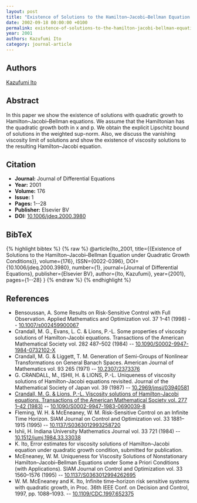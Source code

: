 ```yaml
---
layout: post
title: "Existence of Solutions to the Hamilton–Jacobi–Bellman Equation under Quadratic Growth Conditions"
date: 2002-09-18 00:00:00 +0100
permalink: existence-of-solutions-to-the-hamilton-jacobi-bellman-equation-under-quadratic-growth-conditions
year: 2001
authors: Kazufumi Ito
category: journal-article
---
```

 
## Authors
[Kazufumi Ito](authors/kazufumi-ito)
 
## Abstract
In this paper we show the existence of solutions with quadratic growth to Hamilton–Jacobi–Bellman equations. We assume that the Hamiltonian has the quadratic growth both in x and p. We obtain the explicit Lipschitz bound of solutions in the weighted sup-norm. Also, we discuss the vanishing viscosity limit of solutions and show the existence of viscosity solutions to the resulting Hamilton–Jacobi equation.
 
## Citation
- **Journal:** Journal of Differential Equations
- **Year:** 2001
- **Volume:** 176
- **Issue:** 1
- **Pages:** 1--28
- **Publisher:** Elsevier BV
- **DOI:** [10.1006/jdeq.2000.3980](https://doi.org/10.1006/jdeq.2000.3980)
 
## BibTeX
{% highlight bibtex %}
{% raw %}
@article{Ito_2001,
  title={{Existence of Solutions to the Hamilton–Jacobi–Bellman Equation under Quadratic Growth Conditions}},
  volume={176},
  ISSN={0022-0396},
  DOI={10.1006/jdeq.2000.3980},
  number={1},
  journal={Journal of Differential Equations},
  publisher={Elsevier BV},
  author={Ito, Kazufumi},
  year={2001},
  pages={1--28}
}
{% endraw %}
{% endhighlight %}
 
## References
- Bensoussan, A. Some Results on Risk-Sensitive Control with Full Observation. Applied Mathematics and Optimization vol. 37 1–41 (1998) -- [10.1007/s002459900067](https://doi.org/10.1007/s002459900067)
- Crandall, M. G., Evans, L. C. & Lions, P.-L. Some properties of viscosity solutions of Hamilton-Jacobi equations. Transactions of the American Mathematical Society vol. 282 487–502 (1984) -- [10.1090/S0002-9947-1984-0732102-X](https://doi.org/10.1090/S0002-9947-1984-0732102-X)
- Crandall, M. G. & Liggett, T. M. Generation of Semi-Groups of Nonlinear Transformations on General Banach Spaces. American Journal of Mathematics vol. 93 265 (1971) -- [10.2307/2373376](https://doi.org/10.2307/2373376)
- G. CRANDALL, M., ISHII, H. & LIONS, P.-L. Uniqueness of viscosity solutions of Hamilton-Jacobi equations revisited. Journal of the Mathematical Society of Japan vol. 39 (1987) -- [10.2969/jmsj/03940581](https://doi.org/10.2969/jmsj/03940581)
- [Crandall, M. G. & Lions, P.-L. Viscosity solutions of Hamilton-Jacobi equations. Transactions of the American Mathematical Society vol. 277 1–42 (1983)](viscosity-solutions-of-hamilton-jacobi-equations) -- [10.1090/S0002-9947-1983-0690039-8](https://doi.org/10.1090/S0002-9947-1983-0690039-8)
- Fleming, W. H. & McEneaney, W. M. Risk-Sensitive Control on an Infinite Time Horizon. SIAM Journal on Control and Optimization vol. 33 1881–1915 (1995) -- [10.1137/S0363012993258720](https://doi.org/10.1137/S0363012993258720)
- Ishii, H. Indiana University Mathematics Journal vol. 33 721 (1984) -- [10.1512/iumj.1984.33.33038](https://doi.org/10.1512/iumj.1984.33.33038)
- K. Ito, Error estimates for viscosity solutions of Hamilton–Jacobi equation under quadratic growth condition, submitted for publication.
- McEneaney, W. M. Uniqueness for Viscosity Solutions of Nonstationary Hamilton–Jacobi–Bellman Equations under Some a Priori Conditions (with Applications). SIAM Journal on Control and Optimization vol. 33 1560–1576 (1995) -- [10.1137/S0363012994262695](https://doi.org/10.1137/S0363012994262695)
- W. M. McEneaney and K. Ito, Infinite time–horizon risk sensitive systems with quadratic growth, in Proc. 36th IEEE Conf. on Decision and Control, 1997, pp. 1088–1093. -- [10.1109/CDC.1997.652375](https://doi.org/10.1109/CDC.1997.652375)

